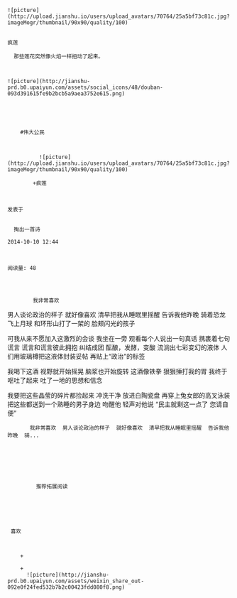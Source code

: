 
    
  
    ![picture](http://upload.jianshu.io/users/upload_avatars/70764/25a5bf73c81c.jpg?imageMogr/thumbnail/90x90/quality/100)
    

    疯莲
  
      那些莲花突然像火焰一样扭动了起来。

  
  
    ![picture](http://jianshu-prd.b0.upaiyun.com/assets/social_icons/48/douban-093d391615fe9b2bcb5a9aea3752e615.png)
  


    
      
        #伟大公民
        
          
            
              ![picture](http://upload.jianshu.io/users/upload_avatars/70764/25a5bf73c81c.jpg?imageMogr/thumbnail/90x90/quality/100)
            
            +疯莲
        
        
    
    发表于 

    
      掏出一首诗

    2014-10-10 12:44

    

    阅读量: 48
  


        
            我非常喜欢
  男人谈论政治的样子
  就好像喜欢
  清早把我从睡眠里摇醒
  告诉我他昨晚
  骑着恐龙飞上月球
  和环形山打了一架的
  脸颊闪光的孩子
  

  可我从来不愿加入这激烈的会谈
  我坐在一旁
  观看每个人说出一句真话
  携裹着七句谎言
  谎言和谎言彼此拥抱
  纠结成团
  酝酿，发酵，变酸
  流淌出七彩变幻的液体
  人们用玻璃樽把这液体封装妥帖
  再贴上“政治”的标签
  

  我喝下这酒
  视野就开始摇晃
  脑浆也开始旋转
  这酒像铁拳
  狠狠捶打我的胃
  我终于呕吐了起来
  吐了一地的思想和信念
  

  我要把这些晶莹的碎片都捡起来
  冲洗干净
  放进白陶瓷盘
  再穿上兔女郎的高叉泳装
  把这些都送到一个熟睡的男子身边
  吻醒他
  轻声对他说
  “民主就剩这一点了
  您请自便”

        
           我非常喜欢  男人谈论政治的样子  就好像喜欢  清早把我从睡眠里摇醒  告诉我他昨晚  骑...
      
    
    
      
      
      
          
             推荐拓展阅读
        
      
    
    
      
          
     喜欢

      
      
        +
                  
        +
          ![picture](http://jianshu-prd.b0.upaiyun.com/assets/weixin_share_out-092e0f24fed532b7b2c00423fdd080f8.png)
        
      
    
  


